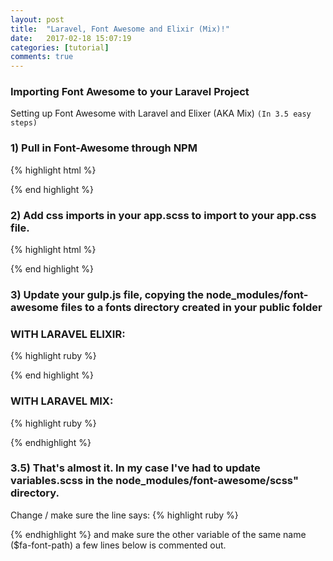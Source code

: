 ```yaml
---
layout: post
title:  "Laravel, Font Awesome and Elixir (Mix)!"
date:   2017-02-18 15:07:19
categories: [tutorial]
comments: true
---
```


###  Importing Font Awesome to your Laravel Project
Setting up Font Awesome with Laravel and Elixer (AKA Mix)
`(In 3.5 easy steps)`

### 1) Pull in Font-Awesome through NPM
{% highlight html %}

{% end highlight %}

### 2) Add css imports in your app.scss to import to your app.css file.
{% highlight html %}

{% end highlight %}

### 3) Update your gulp.js file, copying the node_modules/font-awesome files to a fonts directory created in your public folder
### WITH LARAVEL ELIXIR:
{% highlight ruby %}

{% end highlight %}

### WITH LARAVEL MIX:
{% highlight ruby %}

{% endhighlight %}

### 3.5) That's almost it. In my case I've had to update variables.scss in the node_modules/font-awesome/scss" directory.
Change / make sure the line says:
{% highlight ruby %}

{% endhighlight %}
and make sure the other variable of the same name ($fa-font-path) a few lines below is commented out.